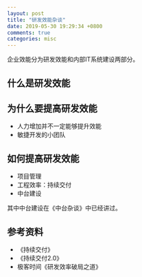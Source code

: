 ```yaml
---
layout: post
title: "研发效能杂谈"
date: 2019-05-30 19:29:34 +0800
comments: true
categories: misc
---
```


企业效能分为研发效能和内部IT系统建设两部分。

## 什么是研发效能

## 为什么要提高研发效能

- 人力增加并不一定能够提升效能
- 敏捷开发的小团队


## 如何提高研发效能

- 项目管理
- 工程效率：持续交付
- 中台建设

其中中台建设在《中台杂谈》中已经讲过。

## 参考资料

- 《持续交付》
- 《持续交付2.0》
- 极客时间《研发效率破局之道》